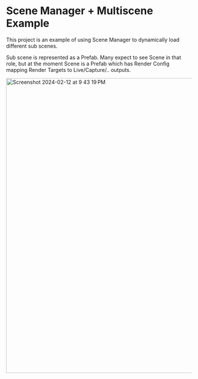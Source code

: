 # Scene Manager + Multiscene Example

This project is an example of using Scene Manager to dynamically load different sub scenes.

Sub scene is represented as a Prefab. Many expect to see Scene in that role, but at the moment Scene is a Prefab which has Render Config mapping Render Targets to Live/Capture/.. outputs.

<img width="800" alt="Screenshot 2024-02-12 at 9 43 19 PM" src="https://github.com/artem-erofeev/studio-multiscene-example/assets/1153589/ebe1104a-f510-4e53-b68a-faaf8349328b">
